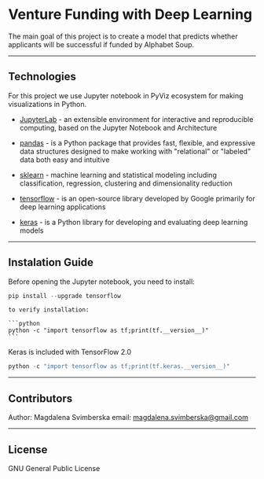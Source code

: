 # Venture Funding with Deep Learning

The main goal of this project is to create a model that predicts whether applicants will be successful if funded by Alphabet Soup.

---

## Technologies

For this project we use Jupyter notebook in PyViz ecosystem for making visualizations in Python.


* [JupyterLab](https://github.com/jupyterlab/jupyterlab) - an extensible environment for interactive and reproducible computing, based on the Jupyter Notebook and Architecture

* [pandas](https://github.com/pandas-dev/pandas) - is a Python package that provides fast, flexible, and expressive data structures designed to make working with "relational" or "labeled" data both easy and intuitive 

* [sklearn](https://www.analyticsvidhya.com/blog/2015/01/scikit-learn-python-machine-learning-tool/) - machine learning and statistical modeling including classification, regression, clustering and dimensionality reduction

* [tensorflow](https://www.simplilearn.com/tutorials/deep-learning-tutorial/what-is-tensorflow) - is an open-source library developed by Google primarily for deep learning applications

* [keras](https://machinelearningmastery.com/tutorial-first-neural-network-python-keras/) - is a Python library for developing and evaluating deep learning models

---

## Instalation Guide

Before opening the Jupyter notebook, you need to install:

```python
pip install --upgrade tensorflow
```

	to verify installation:

	```python
	python -c "import tensorflow as tf;print(tf.__version__)"
	```

Keras is included with TensorFlow 2.0

```python
python -c "import tensorflow as tf;print(tf.keras.__version__)"
```

---

## Contributors

Author: Magdalena Svimberska
email: magdalena.svimberska@gmail.com

---

## License

GNU General Public License